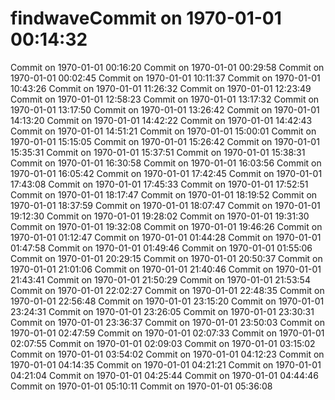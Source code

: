 # findwaveCommit on 1970-01-01 00:14:32
Commit on 1970-01-01 00:16:20
Commit on 1970-01-01 00:29:58
Commit on 1970-01-01 00:02:45
Commit on 1970-01-01 10:11:37
Commit on 1970-01-01 10:43:26
Commit on 1970-01-01 11:26:32
Commit on 1970-01-01 12:23:49
Commit on 1970-01-01 12:58:23
Commit on 1970-01-01 13:17:32
Commit on 1970-01-01 13:17:50
Commit on 1970-01-01 13:26:42
Commit on 1970-01-01 14:13:20
Commit on 1970-01-01 14:42:22
Commit on 1970-01-01 14:42:43
Commit on 1970-01-01 14:51:21
Commit on 1970-01-01 15:00:01
Commit on 1970-01-01 15:15:05
Commit on 1970-01-01 15:26:42
Commit on 1970-01-01 15:35:31
Commit on 1970-01-01 15:37:51
Commit on 1970-01-01 15:38:31
Commit on 1970-01-01 16:30:58
Commit on 1970-01-01 16:03:56
Commit on 1970-01-01 16:05:42
Commit on 1970-01-01 17:42:45
Commit on 1970-01-01 17:43:08
Commit on 1970-01-01 17:45:33
Commit on 1970-01-01 17:52:51
Commit on 1970-01-01 18:17:47
Commit on 1970-01-01 18:19:52
Commit on 1970-01-01 18:37:59
Commit on 1970-01-01 18:07:47
Commit on 1970-01-01 19:12:30
Commit on 1970-01-01 19:28:02
Commit on 1970-01-01 19:31:30
Commit on 1970-01-01 19:32:08
Commit on 1970-01-01 19:46:26
Commit on 1970-01-01 01:12:47
Commit on 1970-01-01 01:44:28
Commit on 1970-01-01 01:47:58
Commit on 1970-01-01 01:49:46
Commit on 1970-01-01 01:55:06
Commit on 1970-01-01 20:29:15
Commit on 1970-01-01 20:50:37
Commit on 1970-01-01 21:01:06
Commit on 1970-01-01 21:40:46
Commit on 1970-01-01 21:43:41
Commit on 1970-01-01 21:50:29
Commit on 1970-01-01 21:53:54
Commit on 1970-01-01 22:02:27
Commit on 1970-01-01 22:48:35
Commit on 1970-01-01 22:56:48
Commit on 1970-01-01 23:15:20
Commit on 1970-01-01 23:24:31
Commit on 1970-01-01 23:26:05
Commit on 1970-01-01 23:30:31
Commit on 1970-01-01 23:36:37
Commit on 1970-01-01 23:50:03
Commit on 1970-01-01 02:47:59
Commit on 1970-01-01 02:07:33
Commit on 1970-01-01 02:07:55
Commit on 1970-01-01 02:09:03
Commit on 1970-01-01 03:15:02
Commit on 1970-01-01 03:54:02
Commit on 1970-01-01 04:12:23
Commit on 1970-01-01 04:14:35
Commit on 1970-01-01 04:21:21
Commit on 1970-01-01 04:21:04
Commit on 1970-01-01 04:25:44
Commit on 1970-01-01 04:44:46
Commit on 1970-01-01 05:10:11
Commit on 1970-01-01 05:36:08
